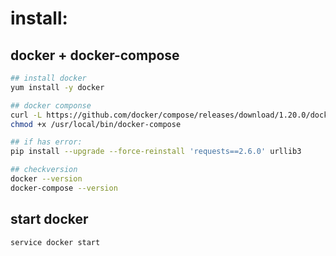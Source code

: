 # install:

## docker + docker-compose
```bash
## install docker
yum install -y docker

## docker componse
curl -L https://github.com/docker/compose/releases/download/1.20.0/docker-compose-`uname -s`-`uname -m` -o /usr/local/bin/docker-compose
chmod +x /usr/local/bin/docker-compose

## if has error:
pip install --upgrade --force-reinstall 'requests==2.6.0' urllib3

## checkversion
docker --version
docker-compose --version

```

## start docker
```bash
service docker start
```